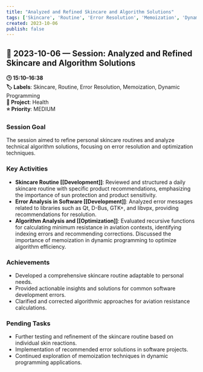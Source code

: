 ```yaml
---
title: "Analyzed and Refined Skincare and Algorithm Solutions"
tags: ['Skincare', 'Routine', 'Error Resolution', 'Memoization', 'Dynamic Programming']
created: 2023-10-06
publish: false
---
```


## 📅 2023-10-06 — Session: Analyzed and Refined Skincare and Algorithm Solutions

**🕒 15:10–16:38**  
**🏷️ Labels**: Skincare, Routine, Error Resolution, Memoization, Dynamic Programming  
**📂 Project**: Health  
**⭐ Priority**: MEDIUM  


### Session Goal
The session aimed to refine personal skincare routines and analyze technical algorithm solutions, focusing on error resolution and optimization techniques.

### Key Activities
- **Skincare Routine [[Development]]**: Reviewed and structured a daily skincare routine with specific product recommendations, emphasizing the importance of sun protection and product sensitivity.
- **Error Analysis in Software [[Development]]**: Analyzed error messages related to libraries such as Qt, D-Bus, GTK+, and libvpx, providing recommendations for resolution.
- **Algorithm Analysis and [[Optimization]]**: Evaluated recursive functions for calculating minimum resistance in aviation contexts, identifying indexing errors and recommending corrections. Discussed the importance of memoization in dynamic programming to optimize algorithm efficiency.

### Achievements
- Developed a comprehensive skincare routine adaptable to personal needs.
- Provided actionable insights and solutions for common software development errors.
- Clarified and corrected algorithmic approaches for aviation resistance calculations.

### Pending Tasks
- Further testing and refinement of the skincare routine based on individual skin reactions.
- Implementation of recommended error solutions in software projects.
- Continued exploration of memoization techniques in dynamic programming applications.
